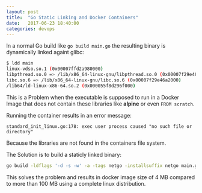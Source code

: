 ```yaml
---
layout: post
title:  "Go Static Linking and Docker Containers"
date:   2017-06-23 18:40:00
categories: devops
---
```


In a normal Go build like `go build main.go` the resulting binary is dynamically linked againt glibc:

```bash
$ ldd main
linux-vdso.so.1 (0x00007ffd2a980000)
libpthread.so.0 => /lib/x86_64-linux-gnu/libpthread.so.0 (0x00007f29e486d000)
libc.so.6 => /lib/x86_64-linux-gnu/libc.so.6 (0x00007f29e46a2000)
/lib64/ld-linux-x86-64.so.2 (0x000055f8d296f000)
```

This is a Problem when the executable is supposed to run in a Docker Image that does not contain these libraries like **alpine** or even `FROM scratch`.

Running the container results in an error message:

`standard_init_linux.go:178: exec user process caused "no such file or directory"`

Because the libraries are not found in the containers file system.

The Solution is to build a staticly linked binary:

```bash
go build -ldflags '-d -s -w' -a -tags netgo -installsuffix netgo main.go
```

This solves the problem and results in docker image size of 4 MB compared to more than 100 MB using a complete linux distribution.
